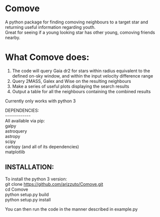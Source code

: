 # Comove
A python package for finding comoving neighbours to a target star and returning useful information regarding youth.<br/>
Great for seeing if a young looking star has other young, comoving friends nearby.<br/>

# What Comove does:
1. The code will query Gaia dr2 for stars within radius equivalent to the defined on-sky window, and within the input velocity difference range <br/>
2. Query 2MASS, Galex and Wise on the resulting neighbours <br/>
3. Make a series of useful plots displaying the search results <br/>
4. Output a table for all the neighbours containing the combined results <br/>

Currently only works with python 3<br/>

DEPENDENCIES:<br/>
-------------<br/>
All available via pip:<br/>
galpy <br/>
astroquery<br/>
astropy<br/>
scipy<br/>
cartopy (and all of its dependencies)<br/>
matplotlib<br/>

INSTALLATION:
--------------
To install the python 3 version:<br/>
git clone https://github.com/arizzuto/Comove.git<br/>
cd Comove<br/>
python setup.py build<br/>
python setup.py install<br/>

You can then run the code in the manner described in example.py<br/>
